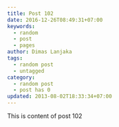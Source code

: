 ```yaml
---
title: Post 102
date: 2016-12-26T08:49:31+07:00
keywords:
  - random
  - post
  - pages
author: Dimas Lanjaka
tags:
  - random post
  - untagged
category:
  - random post
  - post has 0
updated: 2013-08-02T18:33:34+07:00
---
```

This is content of post 102